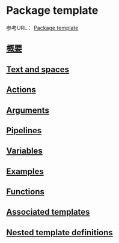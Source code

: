 # Package template

参考URL： [Package template](https://golang.org/pkg/text/template/)

## [概要](0000overview.md)
## [Text and spaces](0100textandspaces.md)
## [Actions](0200actions.md)
## [Arguments](0300arguments.md)
## [Pipelines](0400pipelines.md)
## [Variables](0500variables.md)
## [Examples](0600examples.md)
## [Functions](0700functions.md)
## [Associated templates](0800associatedtemplates.md)
## [Nested template definitions](0900nestedtemplatedefinitions.md)